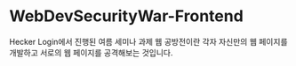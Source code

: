 # WebDevSecurityWar-Frontend
Hecker Login에서 진행된 여름 세미나 과제 웹 공방전이란 각자 자신만의 웹 페이지를 개발하고 서로의 웹 페이지를 공격해보는 것입니다.
